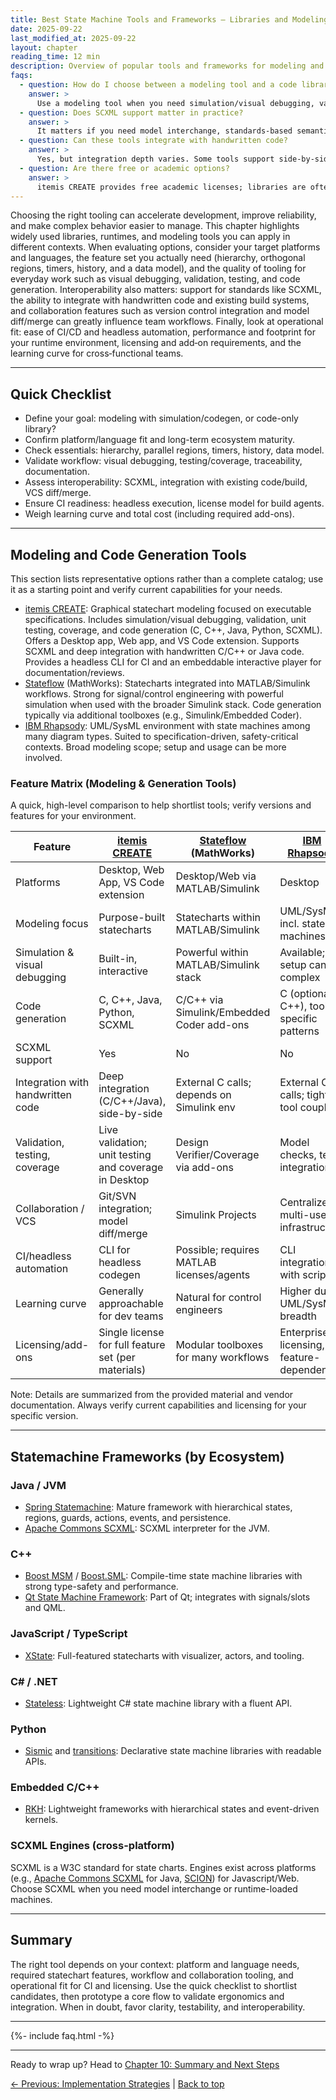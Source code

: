 ```yaml
---
title: Best State Machine Tools and Frameworks – Libraries and Modeling Software
date: 2025-09-22
last_modified_at: 2025-09-22
layout: chapter
reading_time: 12 min
description: Overview of popular tools and frameworks for modeling and executing state machines and statecharts across languages and platforms.
faqs:
  - question: How do I choose between a modeling tool and a code library?
    answer: >
      Use a modeling tool when you need simulation/visual debugging, validation/testing, documentation artifacts, and code generation across languages. Use a code library when you want to stay purely in code with lightweight dependencies and full manual control.
  - question: Does SCXML support matter in practice?
    answer: >
      It matters if you need model interchange, standards-based semantics, or to load/modify machines at runtime. If your workflow is tool-specific or code-only, SCXML may not be a requirement.
  - question: Can these tools integrate with handwritten code?
    answer: >
      Yes, but integration depth varies. Some tools support side-by-side development with C/C++/Java and custom headers; libraries integrate directly since you write code around them. Evaluate build tooling and interface boundaries.
  - question: Are there free or academic options?
    answer: >
      itemis CREATE provides free academic licenses; libraries are often open source. Verify current terms on vendor and project sites.
---
```


Choosing the right tooling can accelerate development, improve reliability, and make complex behavior easier to manage. This chapter highlights widely used libraries, runtimes, and modeling tools you can apply in different contexts. When evaluating options, consider your target platforms and languages, the feature set you actually need (hierarchy, orthogonal regions, timers, history, and a data model), and the quality of tooling for everyday work such as visual debugging, validation, testing, and code generation. Interoperability also matters: support for standards like SCXML, the ability to integrate with handwritten code and existing build systems, and collaboration features such as version control integration and model diff/merge can greatly influence team workflows. Finally, look at operational fit: ease of CI/CD and headless automation, performance and footprint for your runtime environment, licensing and add‑on requirements, and the learning curve for cross‑functional teams.

---

## Quick Checklist

- Define your goal: modeling with simulation/codegen, or code-only library?
- Confirm platform/language fit and long-term ecosystem maturity.
- Check essentials: hierarchy, parallel regions, timers, history, data model.
- Validate workflow: visual debugging, testing/coverage, traceability, documentation.
- Assess interoperability: SCXML, integration with existing code/build, VCS diff/merge.
- Ensure CI readiness: headless execution, license model for build agents.
- Weigh learning curve and total cost (including required add-ons).

---
## Modeling and Code Generation Tools

This section lists representative options rather than a complete catalog; use it as a starting point and verify current capabilities for your needs.

- [itemis CREATE](https://www.itemis.com/en/products/itemis-create/): Graphical statechart modeling focused on executable specifications. Includes simulation/visual debugging, validation, unit testing, coverage, and code generation (C, C++, Java, Python, SCXML). Offers a Desktop app, Web app, and VS Code extension. Supports SCXML and deep integration with handwritten C/C++ or Java code. Provides a headless CLI for CI and an embeddable interactive player for documentation/reviews.
- [Stateflow](https://www.mathworks.com/products/stateflow.html) (MathWorks): Statecharts integrated into MATLAB/Simulink workflows. Strong for signal/control engineering with powerful simulation when used with the broader Simulink stack. Code generation typically via additional toolboxes (e.g., Simulink/Embedded Coder).
- [IBM Rhapsody](https://www.ibm.com/products/rhapsody): UML/SysML environment with state machines among many diagram types. Suited to specification-driven, safety-critical contexts. Broad modeling scope; setup and usage can be more involved.


### Feature Matrix (Modeling & Generation Tools)

A quick, high-level comparison to help shortlist tools; verify versions and features for your environment.

| Feature | [itemis CREATE](https://www.itemis.com/en/products/itemis-create/) | [Stateflow](https://www.mathworks.com/products/stateflow.html) (MathWorks) | [IBM Rhapsody](https://www.ibm.com/products/rhapsody) |
|---|---|---|---|
| Platforms | Desktop, Web App, VS Code extension | Desktop/Web via MATLAB/Simulink | Desktop |
| Modeling focus | Purpose-built statecharts | Statecharts within MATLAB/Simulink | UML/SysML incl. state machines |
| Simulation & visual debugging | Built-in, interactive | Powerful within MATLAB/Simulink stack | Available; setup can be complex |
| Code generation | C, C++, Java, Python, SCXML | C/C++ via Simulink/Embedded Coder add-ons | C (optionally C++), tool-specific patterns |
| SCXML support | Yes | No | No |
| Integration with handwritten code | Deep integration (C/C++/Java), side-by-side | External C calls; depends on Simulink env | External C calls; tighter tool coupling |
| Validation, testing, coverage | Live validation; unit testing and coverage in Desktop | Design Verifier/Coverage via add-ons | Model checks, test integrations |
| Collaboration / VCS | Git/SVN integration; model diff/merge | Simulink Projects | Centralized multi-user infrastructure |
| CI/headless automation | CLI for headless codegen | Possible; requires MATLAB licenses/agents | CLI integration with scripts |
| Learning curve | Generally approachable for dev teams | Natural for control engineers | Higher due to UML/SysML breadth |
| Licensing/add-ons | Single license for full feature set (per materials) | Modular toolboxes for many workflows | Enterprise licensing, feature-dependent |

Note: Details are summarized from the provided material and vendor documentation. Always verify current capabilities and licensing for your specific version.

---

## Statemachine Frameworks (by Ecosystem)

### Java / JVM
- [Spring Statemachine](https://spring.io/projects/spring-statemachine): Mature framework with hierarchical states, regions, guards, actions, events, and persistence.
- [Apache Commons SCXML](https://commons.apache.org/proper/commons-scxml/): SCXML interpreter for the JVM.

### C++
- [Boost MSM](https://www.boost.org/doc/libs/release/libs/msm/doc/HTML/index.html) / [Boost.SML](https://boost-ext.github.io/sml/): Compile-time state machine libraries with strong type-safety and performance.
- [Qt State Machine Framework](https://doc.qt.io/qt-6/statemachine-api.html): Part of Qt; integrates with signals/slots and QML.

### JavaScript / TypeScript
- [XState](https://xstate.js.org/): Full-featured statecharts with visualizer, actors, and tooling.

### C# / .NET
- [Stateless](https://github.com/dotnet-state-machine/stateless): Lightweight C# state machine library with a fluent API.

### Python
- [Sismic](https://sismic.readthedocs.io/) and [transitions](https://github.com/pytransitions/transitions): Declarative state machine libraries with readable APIs.

### Embedded C/C++
- [RKH](https://github.com/vortexmakes/RKH): Lightweight frameworks with hierarchical states and event-driven kernels.

### SCXML Engines (cross-platform)

SCXML is a W3C standard for state charts. Engines exist across platforms (e.g., [Apache Commons SCXML](https://commons.apache.org/proper/commons-scxml/) for Java, [SCION](https://github.com/jbeard4/SCION)) for Javascript/Web. Choose SCXML when you need model interchange or runtime-loaded machines.

---

## Summary

The right tool depends on your context: platform and language needs, required statechart features, workflow and collaboration tooling, and operational fit for CI and licensing. Use the quick checklist to shortlist candidates, then prototype a core flow to validate ergonomics and integration. When in doubt, favor clarity, testability, and interoperability.

---

{%- include faq.html -%}

---


Ready to wrap up? Head to [Chapter 10: Summary and Next Steps](10-summary-and-next-steps.md)

[← Previous: Implementation Strategies](08-implementation-strategies.md) | [Back to top](#top)
